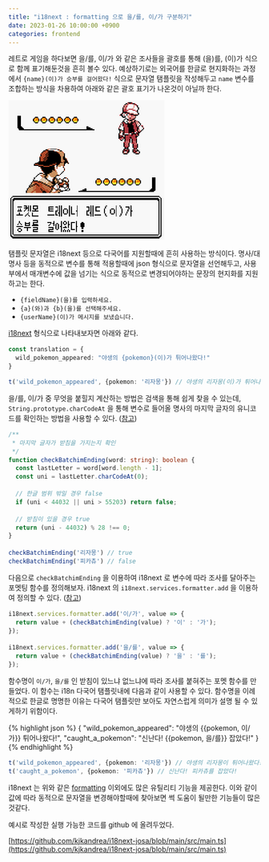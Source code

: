 ```yaml
---
title: "i18next : formatting 으로 을/를, 이/가 구분하기"
date: 2023-01-26 10:00:00 +0900
categories: frontend
---
```


레트로 게임을 하다보면 을/를, 이/가 와 같은 조사들을 괄호를 통해 (을)를, (이)가 식으로 함께 표기해둔것을 흔히 볼수 있다.
예상하기로는 외국어를 한글로 현지화하는 과정에서 `{name}(이)가 승부를 걸어왔다!` 식으로 문자열 탬플릿을 작성해두고 `name` 변수를 조합하는 방식을 차용하여
아래와 같은 괄호 표기가 나온것이 아닐까 한다.

![pokemon gold game screenshot](/assets/img/pokemon.png)

탬플릿 문자열은 i18next 등으로 다국어를 지원할때에 흔히 사용하는 방식이다. 명사/대명사 등을 동적으로 변수를 통해 적용할때에 
json 형식으로 문자열을 선언해두고, 사용부에서 매개변수에 값을 넘기는 식으로 동적으로 변경되어야하는 문장의 현지화를 지원하고는 한다.

* `{fieldName}(을)를 입력하세요.`
* `{a}(와)과 {b}(을)를 선택해주세요.`
* `{userName}(이)가 메시지를 보냈습니다.`

[i18next](https://www.i18next.com/) 형식으로 나타내보자면 아래와 같다.

```ts
const translation = {
  wild_pokemon_appeared: "야생의 {pokemon}(이)가 튀어나왔다!"
}
```

```ts
t('wild_pokemon_appeared', {pokemon: '리자몽'}) // 야생의 리자몽(이)가 튀어나왔다! 
```

을/를, 이/가 중 무엇을 붙힐지 계산하는 방법은 검색을 통해 쉽게 찾을 수 있는데, `String.prototype.charCodeAt` 을 통해 변수로 들어올 명사의 마지막 글자의 유니코드를 확인하는 방법을 사용할 수 있다. ([참고](https://gun0912.tistory.com/65))



```ts
/**
 * 마지막 글자가 받침을 가지는지 확인
 */
function checkBatchimEnding(word: string): boolean {
  const lastLetter = word[word.length - 1];
  const uni = lastLetter.charCodeAt(0);

  // 한글 범위 밖일 경우 false
  if (uni < 44032 || uni > 55203) return false;

  // 받침이 있을 경우 true
  return (uni - 44032) % 28 !== 0;
}

checkBatchimEnding('리자몽') // true
checkBatchimEnding('피카츄') // false
```

다음으로 `checkBatchimEnding` 을 이용하여 i18next 로 변수에 따라 조사를 달아주는 포멧팅 함수를 정의해보자.
i18next 의 `i18next.services.formatter.add` 을 이용하여 정의할 수 있다. ([참고](https://www.i18next.com/translation-function/formatting))

```ts
i18next.services.formatter.add('이/가', value => {
  return value + (checkBatchimEnding(value) ? '이' : '가');
});

i18next.services.formatter.add('을/를', value => {
  return value + (checkBatchimEnding(value) ? '을' : '를');
});
```

함수명이 `이/가`, `을/를` 인 받침이 있느냐 없느냐에 따라 조사를 붙혀주는 포멧 함수를 만들었다. 이 함수는 i18n 다국어 탬플릿내에 다음과 같이 사용할 수 있다. 함수명을 이례적으로 한글로 명명한 이유는 다국어 탬플릿만 보아도 자연스럽게 의미가 설명 될 수 있게하기 위함이다. 

{% highlight json %}
{
  "wild_pokemon_appeared": "야생의 {{pokemon, 이/가}} 튀어나왔다!",
  "caught_a_pokemon": "신난다! {{pokemon, 을/를}} 잡았다!"
}
{% endhighlight %}

```ts
t('wild_pokemon_appeared', {pokemon: '리자몽'}) // 야생의 리자몽이 튀어나왔다!
t('caught_a_pokemon', {pokemon: '피카츄'}) // 신난다! 피카츄를 잡았다!
```

i18next 는 위와 같은 [formatting](https://www.i18next.com/translation-function/formatting) 이외에도 많은 유틸리티 기능을 제공한다. 이와 같이 값에 따라 동적으로 문자열을 변경해야할때에 찾아보면 썩 도움이 될만한 기능들이 많은것같다.

예시로 작성한 실행 가능한 코드를 github 에 올려두었다.

[https://github.com/kjkandrea/i18next-josa/blob/main/src/main.ts](https://github.com/kjkandrea/i18next-josa/blob/main/src/main.ts)
